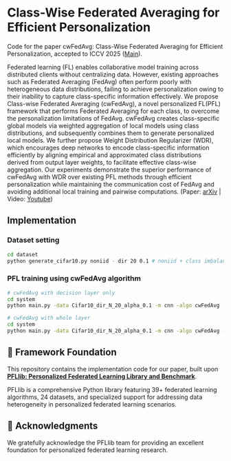 # Class-Wise Federated Averaging for Efficient Personalization
Code for the paper cwFedAvg: Class-Wise Federated Averaging for Efficient Personalization, accepted to ICCV 2025 ([Main](https://iccv.thecvf.com/virtual/2025/poster/2173)).

Federated learning (FL) enables collaborative model training across distributed clients without centralizing data.
However, existing approaches such as Federated Averaging (FedAvg) often perform poorly with heterogeneous data distributions, failing to achieve personalization owing to their inability to capture class-specific information effectively. We propose Class-wise Federated Averaging (cwFedAvg), a novel personalized FL(PFL) framework that performs Federated Averaging for each class, to overcome the personalization limitations of FedAvg. cwFedAvg creates class-specific global models via weighted aggregation of local models using class distributions, and subsequently combines them to generate personalized local models. We further propose Weight Distribution Regularizer (WDR), which encourages deep networks to encode class-specific information efficiently by aligning empirical and approximated class distributions derived from output layer weights, to facilitate effective class-wise aggregation. Our experiments demonstrate the superior
performance of cwFedAvg with WDR over existing PFL methods through efficient personalization while maintaining the communication cost of FedAvg and avoiding additional local training and pairwise computations. (Paper: [arXiv](https://arxiv.org/abs/2406.07800) | Video: [Youtube](https://www.youtube.com/watch?v=z8LwxOio1Qs))



## Implementation
### Dataset setting
```sh
cd dataset
python generate_cifar10.py noniid - dir 20 0.1 # noniid + class imbalance, practical setting(0.1), 20 clients 
```



### PFL training using cwFedAvg algorithm
```sh
# cwFedAvg with decision layer only
cd system
python main.py -data Cifar10_dir_N_20_alpha_0.1 -m cnn -algo cwFedAvg -cw -wdr -wd 10 -plt -ncw 1 -go test

# cwFedAvg with whole layer
cd system
python main.py -data Cifar10_dir_N_20_alpha_0.1 -m cnn -algo cwFedAvg -cw -wdr -wd 10 -go test
```


## 📌 Framework Foundation
This repository contains the implementation code for our paper, built upon **[PFLlib: Personalized Federated Learning Library and Benchmark](https://github.com/TsingZ0/PFLlib)**.

PFLlib is a comprehensive Python library featuring 39+ federated learning algorithms, 24 datasets, and specialized support for addressing data heterogeneity in personalized federated learning scenarios.

## 🙏 Acknowledgments
We gratefully acknowledge the PFLlib team for providing an excellent foundation for personalized federated learning research.

